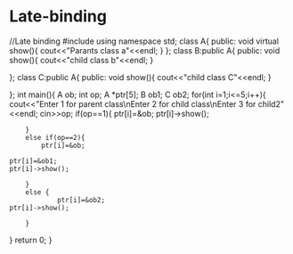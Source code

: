 # Late-binding
//Late binding
#include<iostream>
using namespace std;
class A{
	public:
		void virtual show(){
			cout<<"Parants class a"<<endl;
		}
};
class B:public A{
		public:
		void show(){
			cout<<"child class b"<<endl;
		}
	
};
class C:public A{
		public:
		void show(){
			cout<<"child class C"<<endl;
		}
	
};
int main(){
	A ob;
	int op;
	A *ptr[5];
	B ob1;
	C ob2;
	for(int i=1;i<=5;i++){
		cout<<"Enter 1 for parent class\nEnter 2 for child class\nEnter 3 for child2"<<endl;
		cin>>op;
		if(op==1){
				ptr[i]=&ob;
	ptr[i]->show();
		
			
		}
		else if(op==2){
			ptr[i]=&ob;
	
	ptr[i]=&ob1;
	ptr[i]->show();

		}
		else {
				ptr[i]=&ob2;
	ptr[i]->show();
	
		}
		
	

}
	return 0;
}
